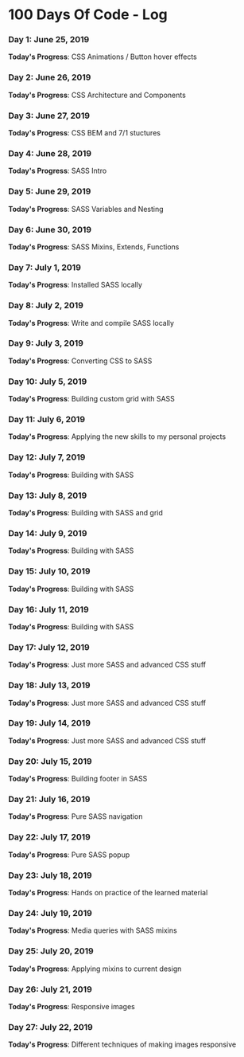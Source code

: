 # 100 Days Of Code - Log

### Day 1: June 25, 2019

**Today's Progress**: CSS Animations / Button hover effects

### Day 2: June 26, 2019

**Today's Progress**: CSS Architecture and Components

### Day 3: June 27, 2019

**Today's Progress**: CSS BEM and 7/1 stuctures

### Day 4: June 28, 2019

**Today's Progress**: SASS Intro

### Day 5: June 29, 2019

**Today's Progress**: SASS Variables and Nesting

### Day 6: June 30, 2019

**Today's Progress**: SASS Mixins, Extends, Functions

### Day 7: July 1, 2019

**Today's Progress**: Installed SASS locally

### Day 8: July 2, 2019

**Today's Progress**: Write and compile SASS locally

### Day 9: July 3, 2019

**Today's Progress**: Converting CSS to SASS

### Day 10: July 5, 2019

**Today's Progress**: Building custom grid with SASS

### Day 11: July 6, 2019

**Today's Progress**: Applying the new skills to my personal projects

### Day 12: July 7, 2019

**Today's Progress**: Building with SASS

### Day 13: July 8, 2019

**Today's Progress**: Building with SASS and grid

### Day 14: July 9, 2019

**Today's Progress**: Building with SASS

### Day 15: July 10, 2019

**Today's Progress**: Building with SASS

### Day 16: July 11, 2019

**Today's Progress**: Building with SASS

### Day 17: July 12, 2019

**Today's Progress**: Just more SASS and advanced CSS stuff

### Day 18: July 13, 2019

**Today's Progress**: Just more SASS and advanced CSS stuff

### Day 19: July 14, 2019

**Today's Progress**: Just more SASS and advanced CSS stuff

### Day 20: July 15, 2019

**Today's Progress**: Building footer in SASS

### Day 21: July 16, 2019

**Today's Progress**: Pure SASS navigation

### Day 22: July 17, 2019

**Today's Progress**: Pure SASS popup

### Day 23: July 18, 2019

**Today's Progress**: Hands on practice of the learned material

### Day 24: July 19, 2019

**Today's Progress**: Media queries with SASS mixins

### Day 25: July 20, 2019

**Today's Progress**: Applying mixins to current design

### Day 26: July 21, 2019

**Today's Progress**: Responsive images

### Day 27: July 22, 2019

**Today's Progress**: Different techniques of making images responsive








